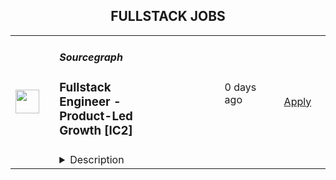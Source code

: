 <div align="center"><h2>FULLSTACK JOBS</h2></div><table><tr>
                <td width="100" height="100" rowspan="2">
                    <img src="https://pbs.twimg.com/profile_images/1428393724527190022/4mt5PACL_400x400.png" width="38px" height="auto">
                </td>
                <td width="300">
                    <h5>Sourcegraph</h5>
                    <h3>Fullstack Engineer - Product-Led Growth [IC2]</h3>
                </td>
                <td width="300">
                    <code></code>
                </td>
                <td width="200">
                <text>0 days ago</text>
                </td>
                <td width="100" rowspan="2">
                <a href="https://boards.greenhouse.io/sourcegraph91/jobs/5133632004" align="right" target="_blank">Apply</a>
                </td>
            </tr>
            <tr>
                <td colspan="3">
                <details><summary>Description</summary>
                
    <div class="content-intro"><h3>ALL SOURCEGRAPH ROLES ARE FULLY REMOTE</h3>
<h2><span style="color: #a112ff;">Who we are</span></h2>
<p>Our mission at Sourcegraph is to make it so that&nbsp;<a class="c-link" href="https://handbook.sourcegraph.com/strategy-goals/strategy" target="_blank" data-stringify-link="https://handbook.sourcegraph.com/strategy-goals/strategy" data-sk="tooltip_parent">everyone can code</a>, not just ~0.1% of the population. Our code graph powers Cody, the most powerful and accurate AI coding assistant, as well as our Code Search product, which helps devs explore their entire codebase and make large-scale migrations and security fixes. We’re building software that builds software, and in doing so we’re making devs more productive and preparing for a world where a lot more code gets written.</p>
<p>It’s an exciting time to join Sourcegraph. AI has taken over the world, and we’ve spent the last 10 years building infrastructure that’s integral to making AI generated code more powerful and accurate. Our customers include 4/5 FAANG companies, 4 of the top 10 banks, government organizations, Uber, Plaid, and many other companies building the software that pushes the world forward. We’ve raised $225M at a $2.625B valuation from <a class="c-link" href="https://techcrunch.com/2021/07/13/sourcegraph-raises-125m-series-d-on-2-6b-valuation-for-universal-code-search-tool/" target="_blank" data-stringify-link="https://techcrunch.com/2021/07/13/sourcegraph-raises-125m-series-d-on-2-6b-valuation-for-universal-code-search-tool/" data-sk="tooltip_parent">a16z</a>,&nbsp;<a class="c-link" href="https://about.sourcegraph.com/blog/series-c-with-sequoia/" target="_blank" data-stringify-link="https://about.sourcegraph.com/blog/series-c-with-sequoia/" data-sk="tooltip_parent">Sequoia</a>,&nbsp;<a class="c-link" href="https://www.redpoint.com/companies/sourcegraph/" target="_blank" data-stringify-link="https://www.redpoint.com/companies/sourcegraph/" data-sk="tooltip_parent">Redpoint</a>,&nbsp;<a class="c-link" href="https://medium.com/craft-ventures/why-we-invested-in-sourcegraph-5ace28317e3d" target="_blank" data-stringify-link="https://medium.com/craft-ventures/why-we-invested-in-sourcegraph-5ace28317e3d" data-sk="tooltip_parent">Craft</a>&nbsp;and others. We’re making ambitious bets on our future and we’re looking to hire exceptional people to join our team as we make Sourcegraph one of the biggest and most influential companies in the world.</p></div>

    <h2><span style="color: rgb(161, 18, 255);">Working hours</span></h2>
<p>🌎 Given that we are an all-remote company and hire <a href="https://handbook.sourcegraph.com/departments/people-ops/process/how-we-engage-talent-outside-the-us/">almost anywhere</a> in the world, we don’t have a location requirement for this role. However, your working hours must overlap with 15:00-17:00 UTC for at least 3 days/week to make sure you can sync with most teammates when needed.</p>
<h2><span style="color: rgb(161, 18, 255);">Why this job is exciting</span></h2>
<p>Joining our PLG team at Sourcegraph now means bringing the forefront of the coding revolution to new customers. Our mission is to make coding accessible to everyone, and we're pioneering this journey with Cody, our AI coding assistant, at the helm. Traditionally sales-led, we’ve shifted gears towards a product-led growth (PLG) strategy for Cody just about six months ago—a move that has opened up exciting new frontiers for innovation and engagement. Our team is at the heart of this transformation, currently focusing on integrating a “teams and invites” functionality into our PLG platform to enhance collaboration and UX.</p>
<p>This role is not just another job; it's a chance to be part of something genuinely transformative. Cody is not just software; it's the future of coding, acting as a senior engineer sidekick on every developer's side. By joining us, you'll contribute directly to a tool that will not only increase productivity but also democratize coding skills across the globe. The PLG model presents unique challenges and learning opportunities, especially in understanding user behavior and optimizing the product journey—work that's vital for our next growth phase.</p>
<p>As a key player in a small yet impactful team, you'll be working alongside two senior engineers, absorbing a wealth of knowledge and contributing your own expertise to the mix. Your work will directly influence the ease with which new users can integrate into our platform, shaping the future of Sourcegraph through Cody and our PLG strategy. This role is perfect for those who thrive in a dynamic, fast-paced environment, are eager to learn, and have a passion for making a real impact on the way the world codes.</p>
<p>Your curiosity, proactive nature, and willingness to dive into both front-end and back-end challenges will make you an invaluable asset to our team. With every line of code, you’ll be paving the way for the next generation of developers, ensuring they have the tools they need to succeed.</p>
<p>📅 Within one month, you will…</p>
<ul>
<li>Familiarize yourself with Cody and our PLG platform, understanding their architecture and the problems they solve for our users.</li>
<li>Start contributing to our current focus areas by working on tasks related to enhancing teams and invites functionality, ensuring a smoother onboarding experience for new users.</li>
<li>Engage with your team members, learning from their experiences and sharing your insights to contribute to the project's direction.</li>
</ul>
<p>📅 Within three months, you will…</p>
<ul>
<li>Be contributing actively to the world’s best coding assistant.</li>
<li>Take ownership of smaller features and implement them, with a focus on improving user engagement and satisfaction.</li>
<li>Begin to influence the project's future direction by providing insights based on your work and user feedback, collaborating closely with product management and design teams.</li>
</ul>
<p>📅 Within six months, you will…</p>
<ul>
<li>Be fully ramped up and able to anticipate the needs of PLG customers.</li>
<li>Establish yourself as a key contributor to the team, known for your expertise in both the technical and product aspects of our work.</li>
<li>Participate in initiatives that push the boundaries of what Cody and our PLG platform can do, making coding more accessible and enjoyable for developers everywhere.</li>
</ul>
<h2><span style="color: rgb(161, 18, 255);">About you</span></h2>
<p>You are a full-stack software engineer with at least 2 years of industry experience, equally comfortable with frontend and backend work as needed, with the ability to pick up frameworks quickly and deliver high-quality work.&nbsp;</p>
<p>Beyond your technical proficiency, you are a forward-thinking and adaptive contributor, ready to navigate a complex project. Your vision extends beyond code: you are passionate about the broader impact of your work on making coding accessible and enjoyable for a diverse global community. You actively seek out opportunities to challenge the status quo, drive meaningful change, and foster an inclusive, high-performing team culture. You are an experienced remote/async worker.</p>
<p>🔎 Qualifications:</p>
<ul>
<li>2–5 years experience as a full-stack engineer</li>
<li>Experience with React is required</li>
<li>PLG experience is a requirement</li>
<li>Experience with Go is preferable</li>
<li>Some tech-ops / GCP background is preferable</li>
<li>Alignment with our values</li>
<li>Growth mindset</li>
</ul>
<p>💪 Nice to haves:</p>
<ul>
<li>Experience with PLG metrics and data analysis to improve product decisions and UX.</li>
<li>Experience working closely with Product and Design teams.</li>
<li>Previous role in a startup environment, comfortable with rapid iteration and adaptable to shifting priorities.</li>
<li>Familiarity with code intelligence tools and AI-assisted development platforms. Experience with tools like Sourcegraph, GitHub Copilot, or similar would be nice.</li>
<li>Prior involvement in open source projects.</li>
</ul>
<h2><span style="color: rgb(161, 18, 255);">Level</span></h2>
<p>📊 This job is an IC2.&nbsp; You can read more about <a href="https://handbook.sourcegraph.com/benefits-pay-perks/pay-expenses/compensation/leveling-guide/">our job-leveling philosophy</a> in our Handbook.</p>
<h2><span style="color: rgb(161, 18, 255);">Compensation</span></h2>
<p><strong>💸 We pay you an above-average salary</strong> because we want to hire the best people who are fully focused on helping Sourcegraph succeed, not worried about paying bills. You will have the flexibility to work and live anywhere in the world<em> (unless specified otherwise in the job description)</em>.&nbsp; As an <a href="https://handbook.sourcegraph.com/company-info-and-process/values/#sts=Open%20and%20transparent">open and transparent </a>company that values equitable and competitive compensation for everyone, our <a href="https://handbook.sourcegraph.com/benefits-pay-perks/pay-expenses/compensation/">compensation ranges are visible</a> to every single Sourcegraph Teammate. To determine your salary, we use a number of market and data-driven salary sources and target the high-end of the range, ensuring that we’re always paying above market regardless of where you live in the world.&nbsp;&nbsp;</p>
<p>💰The target compensation for this role is $141,500 USD base.</p>
<p>📈 In addition to our cash compensation, we offer equity (because when we succeed as a company, we want you to succeed, too) and generous <a href="https://handbook.sourcegraph.com/benefits-pay-perks/benefits-perks/">perks &amp; benefits</a>.</p>
<h2><span style="color: rgb(161, 18, 255);">Interview process</span></h2>
<p><em>Below is the interview process you can expect for this role (you can read more about </em><a href="https://handbook.sourcegraph.com/talent/types_of_interviews"><em>the types of interviews</em></a><em> in our Handbook). It may look like a lot of steps, but rest assured that we move quickly and the steps are designed to help you get the information needed to determine if we’re the right fit for you… Interviewing is a two-way street, after all!&nbsp;</em></p>
<p>We expect the interview process to take 5.5 hours in total.</p>
<p><strong>👋 Introduction Stage</strong> - we have initial conversations to get to know you better…</p>
<ul>
<li>[30m] <a href="https://handbook.sourcegraph.com/departments/people-talent/talent/process/types_of_interviews/#recruiter-screen">Recruiter Screen</a> - Devon Coords</li>
<li>[60m] <a href="https://handbook.sourcegraph.com/departments/people-talent/talent/process/engineering_interview_process_candidates/#technical-screen--resume-deep-dive">Technical Screen / Resume Deep Dive</a>&nbsp;- David Veszelovszki</li>
</ul>
<p><strong>🧑‍💻 Team Interview Stage</strong> - we then delve into your experience in more depth and introduce you to members of the team…</p>
<ul>
<li>[60m] <a href="https://handbook.sourcegraph.com/departments/people-talent/talent/process/engineering_interview_process_candidates/#code-walkthrough">Code Walkthrough</a>&nbsp;</li>
<li>[60m] <a href="https://handbook.sourcegraph.com/departments/people-talent/talent/process/engineering_interview_process_candidates/#pairing-exercise">Pairing Exercise</a></li>
<li>[60m] <a href="https://about.sourcegraph.com/handbook/talent/types_of_interviews#cross-functional-team-collaboration-interview">Cross-functional team collaboration</a>&nbsp;</li>
<li>[30m] <a href="https://handbook.sourcegraph.com/departments/people-talent/talent/process/types_of_interviews/#values-interview">Values Interview</a></li>
</ul>
<p><strong>🎉 Final Interview Stage </strong>- we move you to our final round, where you gain a better understanding of our business and values holistically…</p>
<ul>
<li>[30m] <a href="https://handbook.sourcegraph.com/departments/people-talent/talent/process/types_of_interviews/#leadership-interview">Leadership Interview</a> with co-founder&nbsp;</li>
<li>We check references and conduct your background check</li>
</ul>
<p>Please note - you are welcome to request additional conversations with anyone you would like to meet, but didn’t get to meet during the interview process.</p>

    

    <div class="content-conclusion"><h2><span style="color: #a112ff;">Not sure if this is you?</span></h2>
<p><span style="font-weight: 400;">We want a diverse, global team, with a broad range of experience and perspectives. If this job sounds great, but you’re not sure if you qualify, apply anyway! We carefully consider every application, and will either move forward with you, find another team that might be a better fit, keep in touch for future opportunities, or thank you for your time.</span></p>
<h2><span style="color: #a112ff;">Learn more about us</span></h2>
<p><span style="font-weight: 400;">To create a product that serves the needs of all developers, we are building a diverse </span><a href="https://handbook.sourcegraph.com/company-info-and-process/remote"><span style="font-weight: 400;">all-remote team</span></a><span style="font-weight: 400;"> that is </span><a href="https://handbook.sourcegraph.com/team"><span style="font-weight: 400;">distributed across the world</span></a><span style="font-weight: 400;">. Sourcegraph is an equal opportunity workplace; we welcome people from all backgrounds and communities.&nbsp;</span></p>
<p><span style="font-weight: 400;">We provide </span><a href="https://about.sourcegraph.com/handbook/people-ops/compensation"><span style="font-weight: 400;">competitive compensation</span></a><span style="font-weight: 400;"> and </span><a href="https://about.sourcegraph.com/handbook/people-ops/benefits-and-perks"><span style="font-weight: 400;">practical benefits</span></a><span style="font-weight: 400;"> to keep you happy and healthy so that you can do your best work.&nbsp;</span><span style="font-weight: 400;">&nbsp;</span></p>
<p><span style="font-weight: 400;">Learn more about what it is like to work at Sourcegraph by reading </span><a href="https://about.sourcegraph.com/handbook/"><span style="font-weight: 400;">our handbook</span></a><span style="font-weight: 400;">.</span></p>
<p><span style="font-weight: 400;">We want to ensure Sourcegraph is an environment that suits your working style and empowers you to do your best work, so we are eager to answer any questions that you have about us at any point in the interview process.</span></p>
<p><span style="font-weight: 400;">Go back to the </span><a href="https://about.sourcegraph.com/jobs/"><span style="font-weight: 400;">careers page</span></a><span style="font-weight: 400;"> for all open positions.</span></p>
<p>&nbsp;</p>
<p><em><span style="font-weight: 400;">Sourcegraph participates in <a href="https://handbook.sourcegraph.com/departments/people-talent/e-verify/" target="_blank">E-Verify</a> for U.S. Employees</span></em></p></div>

                </details>
                </td>
            </tr>,<tr>
                <td width="100" height="100" rowspan="2">
                    <img src="https://pbs.twimg.com/profile_images/1263546899153502209/ObHsQoNr_400x400.jpg" width="38px" height="auto">
                </td>
                <td width="300">
                    <h5>Instrumentl</h5>
                    <h3>Senior Full Stack Software Engineer</h3>
                </td>
                <td width="300">
                    <code></code>
                </td>
                <td width="200">
                <text>0 days ago</text>
                </td>
                <td width="100" rowspan="2">
                <a href="https://jobs.lever.co/Instrumentl/6fa7b6d7-7e64-429a-80ea-4f70469d7584" align="right" target="_blank">Apply</a>
                </td>
            </tr>
            <tr>
                <td colspan="3">
                <details><summary>Description</summary>
                <div class="section page-centered" data-qa="job-description"><div><a href="https://www.instrumentl.com/" class="postings-link">Instrumentl</a>&nbsp;is growing our team! We’re a profitable, YC-backed startup with over 2,700 nonprofit clients, from local homeless shelters to larger organizations like the San Diego Zoo. We are building the future of fundraising automation, helping nonprofits to discover, track and manage grants efficiently through our SaaS platform.</div><div><br></div><div>We are hiring a Senior Full Stack Engineer to help us build the right product for our customers quickly and strategically, while maintaining high code quality and standards. You will work closely with our Head of Engineering and partner with team members across design, product, content, and support functions, providing a best-in-class experience to every user.</div><div><br></div><div>Our small, distributed engineering team builds, scales, and improves our customer experience and in-house tooling from end to end. We’re accountable for the quality and reliability of our product, support, and data stack, and we believe in continuous improvement. As an engineer at Instrumentl, you'll empower your teammates and customers to accelerate social progress and propel innovation.</div><div><br></div><div>The Instrumentl team is fully distributed&nbsp;<b>(read: no office!)</b>. For this position, we are looking for someone who has significant overlap with Pacific Time Zone working hours.</div></div><div class="section page-centered"><div><h3>What You'll Do:</h3><ul class="posting-requirements plain-list"><ul><li>Build, operate, and improve products for all of Instrumentl’s customers, from small, local nonprofits to large organizations.</li><li>Create engaging, responsive interfaces and APIs that make the fundraising process truly enjoyable, driving our customer adoption and retention.</li><li>Contribute high-quality, thoroughly tested code to create trustworthy user interfaces and resilient backend systems.</li><li>Work side-by-side with our product and content teams to improve internal tools and processes, ensuring that our best-in-class product retains its crown.</li><li>Own problems from end to end, managing complexity and engaging directly with stakeholders to develop short-term and long-term solutions.</li><li>Be a strategic partner, thinking through everything from business impact to reliability and operability, to the pixel-perfection of individual customer interactions.</li><li>Uphold Instrumentl’s high standards for product quality and mentor newer team members to do the same.</li></ul></ul></div></div><div class="section page-centered"><div><h3>Who You Are:</h3><ul class="posting-requirements plain-list"><ul><li>Experienced: you’ve been a software engineer for 5+ years - startup experience is a huge plus!</li><li>Generalist: you enjoy working on front end, back end, infrastructure, data pipelines, or billing pipelines as needed.</li><li>Hands-On: you’ve used Ruby on Rails, JavaScript (EmberJS), Heroku, PostgreSQL, Elasticsearch, HTML, and CSS, and you’re open to adopting new tools to get the job done.</li><li>Collaborative: you thrive in an environment involving different functions, stakeholders, and subject matter experts.</li><li>Methodical: you take pride in delivering projects from ideation to completion.</li><li>Hungry: you’re on a mission to make an impact, and motivated by constant learning.</li><li>Results-Driven: you have a history of executing in a fast-paced environment.</li><li>Passionate: You’re excited about Instrumentl’s mission to propel nonprofits into a bigger, brighter future.</li></ul></ul></div></div><div class="section page-centered"><div><h3>Compensation &amp; Benefits:</h3><ul class="posting-requirements plain-list"><ul><li>Competitive salary ($120K-$160K/year) and equity</li><li>Health, dental, and vision insurance</li><li>401k</li><li>Generous PTO policy, including parental leave</li><li>Company laptop + $500 to set up your home workstation</li><li>Work with awesome nonprofits around the US. We partner with incredible organizations doing meaningful work, and you get to help power their success.</li></ul></ul></div></div><div class="section page-centered" data-qa="closing-description"><div><b>Why Join Instrumentl?</b></div><div>At Instrumentl, we are lucky to kick it everyday with some of the nicest people in the world. No joke, our customers are often on the front lines saving endangered species, restoring watersheds, and educating kids. In helping them take advantage of Instrumentl’s technology, you’re helping them move the world forward.</div><div><br></div><div>You’ll be the 20th member of our small but mighty team, playing a huge role in shaping our culture for the years and teammates to come.</div><div><br></div><div>Instrumentl is evolving rapidly. You’ll always have new challenges and opportunities to grow in your role - you won’t be bored!</div><div><br></div><div><i>At Instrumentl, we pride ourselves on building a diverse team from the ground up. Every role is an opportunity to teach, learn, and create some of your best work - if you’re excited to grow along with us, we encourage you to apply!</i></div></div><div class="section page-centered last-section-apply" data-qa="btn-apply-bottom"><a class="postings-btn template-btn-submit hex-color" data-qa="show-page-apply" href="https://jobs.lever.co/Instrumentl/6fa7b6d7-7e64-429a-80ea-4f70469d7584/apply">Apply for this job</a></div>
                </details>
                </td>
            </tr>,<tr>
                <td width="100" height="100" rowspan="2">
                    <img src="https://pbs.twimg.com/profile_images/1382655628523364355/MWPIbbID_400x400.jpg" width="38px" height="auto">
                </td>
                <td width="300">
                    <h5>CoverGo</h5>
                    <h3>Full Stack Engineer (Fully Remote)</h3>
                </td>
                <td width="300">
                    <code></code>
                </td>
                <td width="200">
                <text>0 days ago</text>
                </td>
                <td width="100" rowspan="2">
                <a href="https://apply.workable.com/covergo/j/05B533ACAC" align="right" target="_blank">Apply</a>
                </td>
            </tr>
            <tr>
                <td colspan="3">
                <details><summary>Description</summary>
                <p><strong>Top 3 Reasons To Join Us</strong></p><ul> <li>Competitive Salary</li> <li>100% Remote</li> <li>Working on the latest tech for the Insurtech Market Leader</li> </ul><p><strong>About Us</strong></p><p>At CoverGo, our mission is to empower all insurance companies to make insurance 100% digital and accessible to everyone.</p><ul> <li>We are a leading global no-code insurance platform for health, life, and P&amp;C</li> <li>We’re the winner of the Insurtech of the Year in all of Asia and other awards globally</li> <li>We work with insurance enterprise clients such as AXA, Bupa, MSIG, Dai-ichi, Bank of China Group Insurance, and many more</li> <li>We're an international, diverse team of over 120 people with 30 nationalities and team members working remotely from all over the world</li> <li>We are fully funded and backed by reputable VC funds and strategic institutional investors</li> <li>We have a global presence in Asia, EMEA and the Americas</li> <li>We’ve grown our annualized revenue by over 30x since January 2021</li> <li>We’re constantly working towards making CoverGo a workplace that you love coming to. We deeply believe that bringing together a diversity of thoughts, expressions, and perspectives is key to building the best culture for equally diverse communities all over the world</li> </ul><p><strong>About the Role</strong></p><p>As a Full Stack Engineer at CoverGo, you will contribute to the ongoing development and enhancement of our innovative insurance enterprise software solutions. Showcase your proficiency with both front-end and back-end technologies. Collaborate with cross-functional teams, participate in code reviews, and contribute to maintaining code quality through testing. Investigate and address bugs promptly to ensure the reliability and security of our platform while staying informed about the latest technologies and best practices in software development.</p><p><strong>What You Will Do</strong></p><ul> <li>Contribute to the design, implementation, and maintenance of new features and functionalities for our SaaSplatform.</li> <li>Work with both front-end and back-end technologies.</li> <li>Collaborate with cross-functional teams to understand end-user requirements, translating them into scalable and efficient software solutions.</li> <li>Participate in code reviews, adhere to coding best practices, and contribute to maintaining code quality through unit and integration testing.</li> <li>Investigate and address bugs promptly to ensure the reliability of the platform.</li> <li>Contribute to ensuring security and compliance by following best practices and adhering to industry regulations.</li> <li>Stay informed about the latest technologies, frameworks, and best practices in software development.</li> </ul><p><strong>What We Need</strong></p><ul><ul> <li>Proven experience +4 years as a Full Stack Engineer, working on complex SAAS applications</li> <li>Strong technical background with proficiency in front-end and back-end technologies, such as JavaScript, Vue, .NET Core, C#, GraphQL, MongoDB, Docker</li> <li>Familiarity with cloud platforms like AWS, Azure, or Google Cloud for building scalable applications</li> <li>Thorough understanding and practical experience with Test-Driven Development (TDD) to ensure robust and well-tested code</li> <li>Experience with unit, integration and function testing using front-end and back-end testing libraries</li> <li>Proficiency in Domain-Driven Design (DDD) principles to create a maintainable and modular architecture that aligns with business domains</li> <li>In-depth knowledge of web security best practices and experience in ensuring compliance with industry regulations</li> <li>Demonstrated experience in performance optimization for high-traffic web applications</li> <li>Experience with container technologies like docker and good understanding of cloud infrastructure and solutions.</li> <li>Experience with agile development methodologies and collaborating with cross-functional teams</li> <li>Excellent problem-solving skills and a proactive approach to troubleshooting and bug fixing</li> <li>Strong communication skills to effectively interact with both technical and non-technical team members with diverse backgrounds</li> <li>A passion for staying updated with the latest trends, technologies, and best practices in software development</li> </ul></ul><p><strong>Why You'll Love Working Here</strong></p><ul> <li>Fully Remote</li> <li>Flexible Leave</li> <li>International Environment</li> <li>Competitive renumeration package</li> <li>Performance Bonus</li> <li>Stock Options after 6 months </li> <li>Company activities and events</li> <li>Learning and development plan</li> </ul><p><strong>CoverGo Company</strong><a href="https://www.youtube.com/watch?v=YI0ezLxvFvA" rel="nofollow noreferrer noopener" class="external"><strong> Video</strong></a></p><p>By submitting your application, you confirm that you have read, understood, and accepted the content of CoverGo’s <a href="https://apply.workable.com/covergo/gdpr_policy?lng=en" target="_blank" rel="nofollow noreferrer noopener" class="external">Privacy Notice</a> and you consent to the processing of your data as part of this application.</p><p><a href="https://www.youtube.com/watch?v=YI0ezLxvFvA" rel="nofollow noreferrer noopener" class="external"></a></p><h3>Requirements: </h3><h3>Benefits: </h3>
                </details>
                </td>
            </tr>,<tr>
                <td width="100" height="100" rowspan="2">
                    <img src="https://pbs.twimg.com/profile_images/1382655628523364355/MWPIbbID_400x400.jpg" width="38px" height="auto">
                </td>
                <td width="300">
                    <h5>CoverGo</h5>
                    <h3>Full Stack Engineer (Fully Remote)</h3>
                </td>
                <td width="300">
                    <code></code>
                </td>
                <td width="200">
                <text>0 days ago</text>
                </td>
                <td width="100" rowspan="2">
                <a href="https://apply.workable.com/covergo/j/251776C282" align="right" target="_blank">Apply</a>
                </td>
            </tr>
            <tr>
                <td colspan="3">
                <details><summary>Description</summary>
                <p><strong>Top 3 Reasons To Join Us</strong></p><ul> <li>Competitive Salary</li> <li>100% Remote</li> <li>Working on the latest tech for the Insurtech Market Leader</li> </ul><p><strong>About Us</strong></p><p>At CoverGo, our mission is to empower all insurance companies to make insurance 100% digital and accessible to everyone.</p><ul> <li>We are a leading global no-code insurance platform for health, life, and P&amp;C</li> <li>We’re the winner of the Insurtech of the Year in all of Asia and other awards globally</li> <li>We work with insurance enterprise clients such as AXA, Bupa, MSIG, Dai-ichi, Bank of China Group Insurance, and many more</li> <li>We're an international, diverse team of over 120 people with 30 nationalities and team members working remotely from all over the world</li> <li>We are fully funded and backed by reputable VC funds and strategic institutional investors</li> <li>We have a global presence in Asia, EMEA and the Americas</li> <li>We’ve grown our annualized revenue by over 30x since January 2021</li> <li>We’re constantly working towards making CoverGo a workplace that you love coming to. We deeply believe that bringing together a diversity of thoughts, expressions, and perspectives is key to building the best culture for equally diverse communities all over the world</li> </ul><p><strong>About the Role</strong></p><p>As a Full Stack Engineer at CoverGo, you will contribute to the ongoing development and enhancement of our innovative insurance enterprise software solutions. Showcase your proficiency with both front-end and back-end technologies. Collaborate with cross-functional teams, participate in code reviews, and contribute to maintaining code quality through testing. Investigate and address bugs promptly to ensure the reliability and security of our platform while staying informed about the latest technologies and best practices in software development.</p><p><strong>What You Will Do</strong></p><ul> <li>Contribute to the design, implementation, and maintenance of new features and functionalities for our SaaSplatform.</li> <li>Work with both front-end and back-end technologies.</li> <li>Collaborate with cross-functional teams to understand end-user requirements, translating them into scalable and efficient software solutions.</li> <li>Participate in code reviews, adhere to coding best practices, and contribute to maintaining code quality through unit and integration testing.</li> <li>Investigate and address bugs promptly to ensure the reliability of the platform.</li> <li>Contribute to ensuring security and compliance by following best practices and adhering to industry regulations.</li> <li>Stay informed about the latest technologies, frameworks, and best practices in software development.</li> </ul><p><strong>What We Need</strong></p><ul> <li>Proven experience of 4+ years as a Full Stack Engineer, with experience working on SaaS applications.</li> <li>Strong technical background with proficiency in front-end and back-end technologies, such as Java, Kotlin, Spring, Hibernate, Vue/React, PostgreSQL, and MongoDB. Experience with Docker and Kubernetes is advantageous.</li> <li>Familiarity with cloud platforms like AWS, Azure, or Google Cloud for building scalable applications</li> <li>Understanding of Test-Driven Development (TDD) principles.</li> <li>Experience with unit, integration and function testing using front-end and back-end testing libraries</li> <li>Understanding of web security best practices and compliance with industry regulations.</li> <li>Familiarity with container technologies like Docker and cloud infrastructure solutions.</li> <li>Experience in collaborating with cross-functional teams</li> <li>Excellent problem-solving skills and a proactive approach to troubleshooting and bug-fixing</li> <li>Strong communication skills to effectively interact with both technical and non-technical team members with diverse backgrounds</li> <li>A passion for staying updated with the latest trends, technologies, and best practices in software development</li> </ul><p><strong>Why You'll Love Working Here</strong></p><ul> <li>Fully Remote</li> <li>Flexible Leave</li> <li>International Environment</li> <li>Competitive renumeration package</li> <li>Performance Bonus</li> <li>Stock Options after 6 months </li> <li>Company activities and events</li> <li>Learning and development plan</li> </ul><p><strong>CoverGo Company</strong><a href="https://www.youtube.com/watch?v=YI0ezLxvFvA" rel="nofollow noreferrer noopener" class="external"><strong> Video</strong></a></p><p>By submitting your application, you confirm that you have read, understood, and accepted the content of CoverGo’s <a href="https://apply.workable.com/covergo/gdpr_policy?lng=en" target="_blank" rel="nofollow noreferrer noopener" class="external">Privacy Notice</a> and you consent to the processing of your data as part of this application.</p><p><a href="https://www.youtube.com/watch?v=YI0ezLxvFvA" rel="nofollow noreferrer noopener" class="external"></a></p><h3>Requirements: </h3><h3>Benefits: </h3>
                </details>
                </td>
            </tr>,<tr>
                <td width="100" height="100" rowspan="2">
                    <img src="https://pbs.twimg.com/profile_images/1663581815960145923/EiMoGuaS_400x400.jpg" width="38px" height="auto">
                </td>
                <td width="300">
                    <h5>Umbrel</h5>
                    <h3>Software Engineer (Full Stack JS)</h3>
                </td>
                <td width="300">
                    <code></code>
                </td>
                <td width="200">
                <text>0 days ago</text>
                </td>
                <td width="100" rowspan="2">
                <a href="https://umbrel.crew.work/jobs/62595fdfdfd5aa851d95852b" align="right" target="_blank">Apply</a>
                </td>
            </tr>
            <tr>
                <td colspan="3">
                <details><summary>Description</summary>
                <p>Engineers on our team today:</p><ul><li>Work in TypeScript primarily, and dabble in Shell as necessary</li><li>Ship UIs in React.js, build APIs in Node.js</li><li>Care deeply about crafting beautiful user interfaces</li><li>Are extremely supportive, especially when teammates are faced with new challenges</li><li>Leave no opportunity to&nbsp;<a href="https://twitter.com/search?q=karen%20getumbrel&amp;src=typed_query" rel="noopener noreferrer" target="_blank">sneak jokes</a>&nbsp;into the source code</li><li>Are left to autonomously figure out solutions to their challenges</li><li>Think hard about every problem and its solution from user’s perspective</li><li>Value clear and frequent communication (we do a lot of reading and writing)</li><li>Enjoy being a generalist and are not tied down to a specific framework or surface area of our codebase</li><li>Are naturally curious and willing to learn something they don’t have experience in</li><li>Feel a great sense of accountability to each other</li><li>Have good judgement of when to ship: perfect is the enemy of good</li><li>Have a fundamental understanding of Linux/Docker/networking</li></ul>
                </details>
                </td>
            </tr></table>